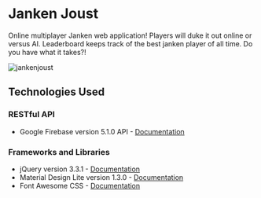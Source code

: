 # Janken Joust
Online multiplayer Janken web application! Players will duke it out online or versus AI. Leaderboard keeps track of the best janken player of all time. Do you have what it takes?!

![jankenjoust](https://user-images.githubusercontent.com/17300742/46686361-0dc86480-cbc6-11e8-850d-09bdff11519a.png)

## Technologies Used
### RESTful API
* Google Firebase version 5.1.0 API - [Documentation](https://firebase.google.com/docs/)

### Frameworks and Libraries
* jQuery version 3.3.1 - [Documentation](http://code.jquery.com/)
* Material Design Lite version 1.3.0 - [Documentation](https://getmdl.io/)
* Font Awesome CSS - [Documentation](https://fontawesome.com/)
